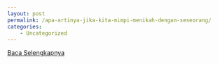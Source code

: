 ```yaml
---
layout: post
permalink: /apa-artinya-jika-kita-mimpi-menikah-dengan-seseorang/
categories:
    - Uncategorized
---
```


[Baca Selengkapnya](/02)